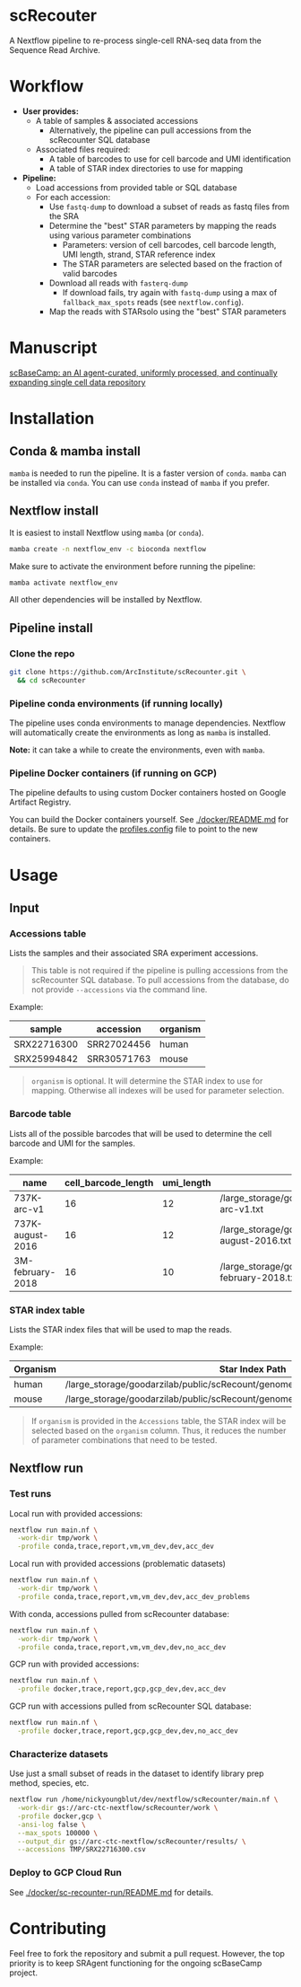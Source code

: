 scRecouter
==========

A Nextflow pipeline to re-process single-cell RNA-seq data from the Sequence Read Archive.

# Workflow

* **User provides:**
  * A table of samples & associated accessions
    * Alternatively, the pipeline can pull accessions from the scRecounter SQL database
  * Associated files required:
    * A table of barcodes to use for cell barcode and UMI identification
    * A table of STAR index directories to use for mapping
* **Pipeline:**
  * Load accessions from provided table or SQL database
  * For each accession:
    * Use `fastq-dump` to download a subset of reads as fastq files from the SRA
    * Determine the "best" STAR parameters by mapping the reads using various parameter combinations
      * Parameters: version of cell barcodes, cell barcode length, UMI length, strand, STAR reference index
      * The STAR parameters are selected based on the fraction of valid barcodes
    * Download all reads with `fasterq-dump`
      * If download fails, try again with `fastq-dump` using a max of `fallback_max_spots` reads (see `nextflow.config`).
    * Map the reads with STARsolo using the "best" STAR parameters

# Manuscript

[scBaseCamp: an AI agent-curated, uniformly processed, and continually expanding single cell data repository](https://arc-website-git-ben-virtual-cell-atlas-tool-arc-institute.vercel.app/manuscripts/scBaseCamp)

# Installation

## Conda & mamba install

`mamba` is needed to run the pipeline. 
It is a faster version of `conda`. 
`mamba` can be installed via `conda`. 
You can use `conda` instead of `mamba` if you prefer.

## Nextflow install

It is easiest to install Nextflow using `mamba` (or `conda`).

```bash
mamba create -n nextflow_env -c bioconda nextflow
```

Make sure to activate the environment before running the pipeline:

```bash
mamba activate nextflow_env
```

All other dependencies will be installed by Nextflow.


## Pipeline install

### Clone the repo

```bash
git clone https://github.com/ArcInstitute/scRecounter.git \
  && cd scRecounter
```

### Pipeline conda environments (if running locally)

The pipeline uses conda environments to manage dependencies. 
Nextflow will automatically create the environments as long as `mamba` is installed.

**Note:** it can take a while to create the environments, even with `mamba`.

### Pipeline Docker containers (if running on GCP) 

The pipeline defaults to using custom Docker containers hosted on Google Artifact Registry.

You can build the Docker containers yourself. See [./docker/README.md](./docker/README.md) for details.
Be sure to update the [profiles.config](./config/profiles.config) file to point to the new containers.

# Usage

## Input

### Accessions table

Lists the samples and their associated SRA experiment accessions.

> This table is not required if the pipeline is pulling accessions from the scRecounter SQL database.
  To pull accessions from the database, do not provide `--accessions` via the command line.

Example:

| sample      | accession   | organism |
|-------------|-------------|----------|
| SRX22716300 | SRR27024456 | human    |
| SRX25994842 | SRR30571763 | mouse    |

> `organism` is optional. It will determine the STAR index to use for mapping. Otherwise all indexes will be used for parameter selection.

### Barcode table

Lists all of the possible barcodes that will be used to determine the cell barcode and UMI for the samples.

Example:

| name             | cell_barcode_length | umi_length | file_path                                                                |
|------------------|---------------------|------------|--------------------------------------------------------------------------|
| 737K-arc-v1      | 16                  | 12         | /large_storage/goodarzilab/public/scRecount/genomes/737K-arc-v1.txt      |
| 737K-august-2016 | 16                  | 12         | /large_storage/goodarzilab/public/scRecount/genomes/737K-august-2016.txt |
| 3M-february-2018 | 16                  | 10         | /large_storage/goodarzilab/public/scRecount/genomes/3M-february-2018.txt |


### STAR index table

Lists the STAR index files that will be used to map the reads.

Example:

| Organism | Star Index Path                                                                   |
|----------|-----------------------------------------------------------------------------------|
| human    | /large_storage/goodarzilab/public/scRecount/genomes/star_refData_2020_hg38        |
| mouse    | /large_storage/goodarzilab/public/scRecount/genomes/star2.7.11_refData_2020_mm10  |


> If `organism` is provided in the `Accessions` table, the STAR index will be selected based on the `organism` column.
  Thus, it reduces the number of parameter combinations that need to be tested.

## Nextflow run 

### Test runs

Local run with provided accessions:

```bash
nextflow run main.nf \
  -work-dir tmp/work \
  -profile conda,trace,report,vm,vm_dev,dev,acc_dev
```

Local run with provided accessions (problematic datasets)

```bash
nextflow run main.nf \
  -work-dir tmp/work \
  -profile conda,trace,report,vm,vm_dev,dev,acc_dev_problems
```

With conda, accessions pulled from scRecounter database:

```bash
nextflow run main.nf \
  -work-dir tmp/work \
  -profile conda,trace,report,vm,vm_dev,dev,no_acc_dev
```

GCP run with provided accessions:

```bash
nextflow run main.nf \
  -profile docker,trace,report,gcp,gcp_dev,dev,acc_dev
```

GCP run with accessions pulled from scRecounter SQL database:

```bash
nextflow run main.nf \
  -profile docker,trace,report,gcp,gcp_dev,dev,no_acc_dev
```

### Characterize datasets

Use just a small subset of reads in the dataset to identify library prep method, species, etc.

```bash
nextflow run /home/nickyoungblut/dev/nextflow/scRecounter/main.nf \
  -work-dir gs://arc-ctc-nextflow/scRecounter/work \
  -profile docker,gcp \
  -ansi-log false \
  --max_spots 100000 \
  --output_dir gs://arc-ctc-nextflow/scRecounter/results/ \
  --accessions TMP/SRX22716300.csv
```

### Deploy to GCP Cloud Run

See [./docker/sc-recounter-run/README.md](./docker/sc-recounter-run/README.md) for details.


# Contributing

Feel free to fork the repository and submit a pull request.
However, the top priority is to keep SRAgent functioning 
for the ongoing scBaseCamp project.